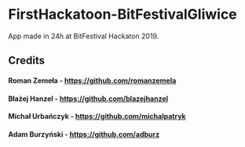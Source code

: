 # FirstHackatoon-BitFestivalGliwice

App made in 24h at BitFestival Hackaton 2019.

## Credits

#### Roman Zemeła - https://github.com/romanzemela
#### Błażej Hanzel - https://github.com/blazejhanzel
#### Michał Urbańczyk - https://github.com/michalpatryk
#### Adam Burzyński - https://github.com/adburz
